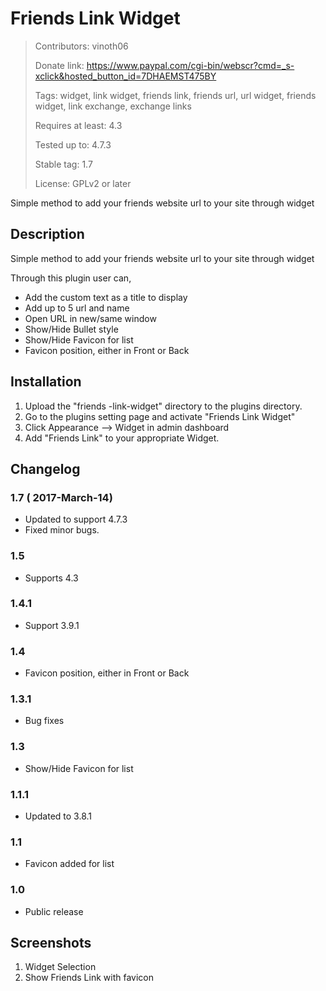 # Friends Link Widget

> Contributors: vinoth06
>
> Donate link: https://www.paypal.com/cgi-bin/webscr?cmd=_s-xclick&hosted_button_id=7DHAEMST475BY
>
> Tags: widget, link widget, friends link, friends url, url widget, friends widget, link exchange, exchange links
>
> Requires at least: 4.3
>
> Tested up to: 4.7.3
>
> Stable tag: 1.7
>
> License: GPLv2 or later

Simple method to add your friends website url to your site through widget

## Description

Simple method to add your friends website url to your site through widget

Through this plugin user can,

* Add the custom text as a title to display
* Add up to 5 url and name
* Open URL in new/same window
* Show/Hide Bullet style
* Show/Hide Favicon for list
* Favicon position, either in Front or Back

## Installation

1. Upload the "friends -link-widget" directory to the plugins directory.
2. Go to the plugins setting page and activate "Friends Link Widget"
3. Click Appearance --> Widget in admin dashboard
4. Add "Friends Link" to your appropriate Widget.

## Changelog

### 1.7 ( 2017-March-14)

* Updated to support 4.7.3
* Fixed minor bugs.

### 1.5

* Supports 4.3

### 1.4.1

* Support 3.9.1

### 1.4

* Favicon position, either in Front or Back

### 1.3.1

* Bug fixes

### 1.3

* Show/Hide Favicon for list

### 1.1.1

* Updated to 3.8.1

### 1.1

* Favicon added for list

### 1.0

* Public release

## Screenshots

1. Widget Selection
2. Show Friends Link with favicon